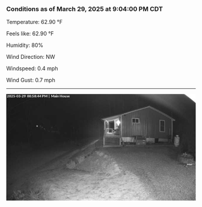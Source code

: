 ### Conditions as of March 29, 2025 at 9:04:00 PM CDT 

Temperature: 62.90 &deg;F

Feels like: 62.90 &deg;F

Humidity: 80%

Wind Direction: NW

Windspeed: 0.4 mph

Wind Gust: 0.7 mph

---

<img src="./images/latest.jpeg"/>

